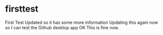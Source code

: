 # firsttest
First Test Updated so it has some more information
Updating this again now so I can test the Github desktop app
OK This is fine now.
